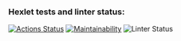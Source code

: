 ### Hexlet tests and linter status:
[![Actions Status](https://github.com/dutlov/python-project-lvl1/workflows/hexlet-check/badge.svg)](https://github.com/dutlov/python-project-lvl1/actions)
[![Maintainability](https://api.codeclimate.com/v1/badges/a99a88d28ad37a79dbf6/maintainability)](https://codeclimate.com/github/codeclimate/codeclimate/maintainability)
![Linter Status](https://github.com/dutlov/python-project-lvl1/workflows/lint-check/badge.svg)
